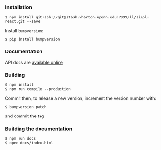 ### Installation

    $ npm install git+ssh://git@stash.wharton.upenn.edu:7999/ll/simpl-react.git --save

Install `bumpversion`:

    $ pip install bumpversion

### Documentation

API docs are [available online](https://lldev-team.gitlab.io/simpl-react/)

### Building

    $ npm install
    $ npm run compile --production

Commit then, to release a new version, increment the version number with:

    $ bumpversion patch

and commit the tag

### Building the documentation

    $ npm run docs
    $ open docs/index.html

